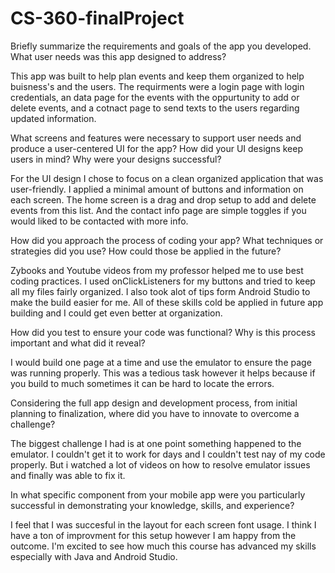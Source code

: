 # CS-360-finalProject

Briefly summarize the requirements and goals of the app you developed. What user needs was this app designed to address?

This app was built to help plan events and keep them organized to help buisness's and the users. The requirments were a login page with login credentials, an data page for the events with the oppurtunity to add or delete events, and a cotnact page to send texts to the users regarding updated information. 

What screens and features were necessary to support user needs and produce a user-centered UI for the app? How did your UI designs keep users in mind? Why were your designs successful?

For the UI design I chose to focus on a clean organized application that was user-friendly. I applied a minimal amount of buttons and information on each screen. The home screen is a drag and drop setup to add and delete events from this list. And the contact info page are simple toggles if you would liked to be contacted with more info. 

How did you approach the process of coding your app? What techniques or strategies did you use? How could those be applied in the future?

Zybooks and Youtube videos from my professor helped me to use best coding practices. I used onClickListeners for my buttons and tried to keep all my files fairly organized. I also took alot of tips form Android Studio to make the build easier for me. All of these skills cold be applied in future app building and I could get even better at organization. 

How did you test to ensure your code was functional? Why is this process important and what did it reveal?

I would build one page at a time and use the emulator to ensure the page was running properly. This was a tedious task however it helps because if you build to much sometimes it can be hard to locate the errors. 

Considering the full app design and development process, from initial planning to finalization, where did you have to innovate to overcome a challenge?

The biggest challenge I had is at one point something happened to the emulator. I couldn't get it to work for days and I couldn't test nay of my code properly. But i watched a lot of videos on how to resolve emulator issues and finally was able to fix it.

In what specific component from your mobile app were you particularly successful in demonstrating your knowledge, skills, and experience?

I feel that I was succesful in the layout for each screen font usage. I think I have a ton of improvment for this setup however I am happy from the outcome. I'm excited to see how much this course has advanced my skills especially with Java and Android Studio. 
